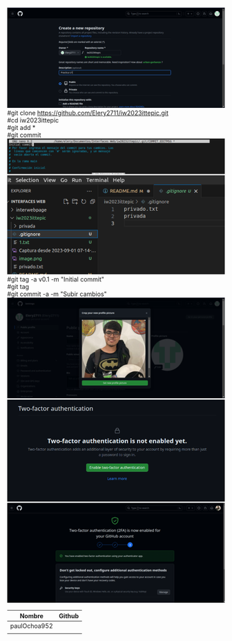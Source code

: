 ![Alt text](<Captura desde 2023-09-01 07-14-16.png>)  
#git clone https://github.com/Elery2711/iw2023ittepic.git  
#cd iw2023ittepic  
#git add *  
#git commit  
![Alt text](image.png)  
![Alt text](image-1.png)  
#git tag -a v0.1 -m "Initial commit"  
#git tag  
#git commit -a -m "Subir cambios"  
![Alt text](image-2.png)  
![Alt text](image-3.png)  
![Alt text](image-4.png)  

|Nombre         |Github |  
|---------------|-------|
|paulOchoa952   |       |  
|               |       |  